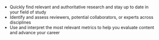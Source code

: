 - Quickly find relevant and authoritative research and stay up to date in your field of study
- Identify and assess reviewers, potential collaborators, or experts across disciplines
- Use and interpret the most relevant metrics to help you evaluate content and advance your career